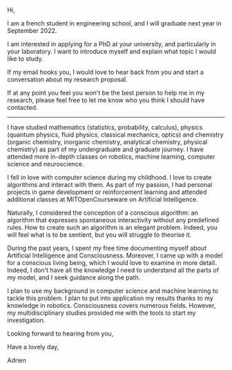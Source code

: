 Hi,

I am a french student in engineering school, and I will graduate next year in September 2022.

I am interested in applying for a PhD at your university, and particularly in your laboratory. I want to introduce myself and explain what topic I would like to study.

If my email hooks you, I would love to hear back from you and start a conversation about my research proposal.

If at any point you feel you won't be the best person to help me in my research, please feel free to let me know who you think I should have contacted.

---

I have studied mathematics (statistics, probability, calculus), physics (quantum physics, fluid physics, classical mechanics, optics) and chemistry (organic chemistry, inorganic chemistry, analytical chemistry, physical chemistry) as part of my undergraduate and graduate journey. I have attended more in-depth classes on robotics, machine learning, computer science and neuroscience.

I fell in love with computer science during my childhood. I love to create algorithms and interact with them. As part of my passion, I had personal projects in game development or reinforcement learning and attended additional classes at MITOpenCourseware on Artificial Intelligence.

Naturally, I considered the conception of a conscious algorithm: an algorithm that expresses spontaneous interactivity without any predefined rules. How to create such an algorithm is an elegant problem. Indeed, you will feel what is to be sentient, but you will struggle to theorise it.

During the past years, I spent my free time documenting myself about Artificial Intelligence and Consciousness. Moreover, I came up with a model for a conscious living being, which I would love to examine in more detail. Indeed, I don't have all the knowledge I need to understand all the parts of my model, and I seek guidance along the path.

I plan to use my background in computer science and machine learning to tackle this problem. I plan to put into application my results thanks to my knowledge in robotics. Consciousness covers numerous fields. However, my multidisciplinary studies provided me with the tools to start my investigation.

Looking forward to hearing from you,

Have a lovely day,

Adrien
